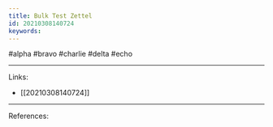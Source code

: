 ```yaml
---
title: Bulk Test Zettel
id: 20210308140724
keywords:
---
```

#alpha #bravo #charlie #delta #echo

---
Links:

- [[20210308140724]]

---
References:
